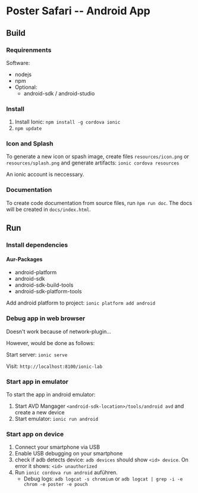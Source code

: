 # Poster Safari -- Android App

## Build

### Requirenments

Software:
* nodejs
* npm
* Optional:
  * android-sdk / android-studio

### Install

1. Install Ionic: `npm install -g cordova ionic`
1. `npm update`

### Icon and Splash

To generate a new icon or spash image, create files `resources/icon.png` or `resources/splash.png` and generate artifacts: `ionic cordova resources`

An ionic account is neccessary.

### Documentation

To create code documentation from source files, run `ǹpm run doc`. The docs will be created in `docs/index.html`.

## Run

### Install dependencies

#### Aur-Packages

* android-platform
* android-sdk
* android-sdk-build-tools
* android-sdk-platform-tools

Add android platform to project: `ionic platform add android`

### Debug app in web browser

Doesn't work because of network-plugin...

However, would be done as follows:

Start server:  `ionic serve `

Visit: `http://localhost:8100/ionic-lab`

### Start app in emulator

To start the app in android emulator:

1. Start AVD Mangager `<android-sdk-location>/tools/android avd` and create a new device
1. Start emulator: `ionic run android`

### Start app on device

1. Connect your smartphone via USB
1. Enable USB debugging on your smartphone
1. check if adb detects device: `adb devices` should show `<id>	device`. On error it shows: `<id> unauthorized`
1. Run `ionic cordova run android` auführen.
    * Debug logs: `adb logcat -s chromium` or `adb logcat | grep -i -e chrom -e poster -e pouch`
